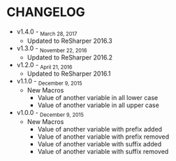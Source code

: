 CHANGELOG
===========
* v1.4.0 - <sub>March 28, 2017</sub>
	* Updated to ReSharper 2016.3
* v1.3.0 - <sub>November 22, 2016</sub>
	* Updated to ReSharper 2016.2
* v1.2.0 - <sub>April 21, 2016</sub>
	* Updated to ReSharper 2016.1
* v1.1.0 - <sub>December 9, 2015</sub>
	* New Macros
		* Value of another variable in all lower case
		* Value of another variable in all upper case
* v1.0.0 - <sub>December 9, 2015</sub>
	* New Macros 
		* Value of another variable with prefix added 
		* Value of another variable with prefix removed 
		* Value of another variable with suffix added 
		* Value of another variable with suffix removed 
